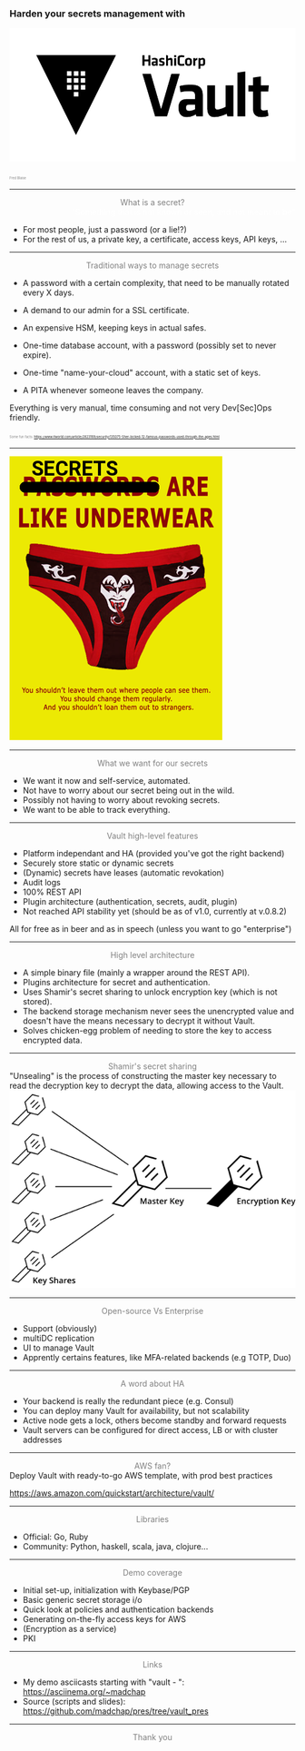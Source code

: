 ### Harden your secrets management with 
![hashicorpvault](assets/Vault_PrimaryLogo_FullColor.png?style=centerimg)

<span style="color:gray; font-size:0.4em">Fred Blaise</span>

--- 
<span style="color:gray; display:block; text-align:center">What is a secret?</span>
<span style="display:block; text-align:right; color:white">"Something that is not known or seen, and not meant to be"</span>

- For most people, just a password (or a lie!?)
- For the rest of us, a private key, a certificate, access keys, API keys, ...


---
<span style="color:gray; display:block; text-align:center">Traditional ways to manage secrets</span>
- A password with a certain complexity, that need to be manually rotated every X days.
- A demand to our admin for a SSL certificate.
- An expensive HSM, keeping keys in actual safes.
- One-time database account, with a password (possibly set to never expire).
- One-time "name-your-cloud" account, with a static set of keys.

- A PITA whenever someone leaves the company.

Everything is very manual, time consuming and not very Dev[Sec]Ops friendly.

 <span style="color:gray; font-size:0.4em">Some fun facts: https://www.itworld.com/article/2823169/security/135075-Sher-locked-12-famous-passwords-used-through-the-ages.html</span>


---
![keys_graph](assets/secrets_like_underwear.png?style=centerimg)


---
<span style="color:gray; display:block; text-align:center">What we want for our secrets</span>
- We want it now and self-service, automated.
- Not have to worry about our secret being out in the wild.
- Possibly not having to worry about revoking secrets.
- We want to be able to track everything.

---
<span style="color:gray; display:block; text-align:center">Vault high-level features</span>
- Platform independant and HA (provided you've got the right backend)
- Securely store static or dynamic secrets
- (Dynamic) secrets have leases (automatic revokation)
- Audit logs
- 100% REST API
- Plugin architecture (authentication, secrets, audit, plugin)
- Not reached API stability yet (should be as of v1.0, currently at v.0.8.2)

All for free as in beer and as in speech (unless you want to go "enterprise")


---
<span style="color:gray; display:block; text-align:center">High level architecture</span>
- A simple binary file (mainly a wrapper around the REST API).
- Plugins architecture for secret and authentication.
- Uses Shamir's secret sharing to unlock encryption key (which is not stored).
- The backend storage mechanism never sees the unencrypted value and doesn't have the means necessary to decrypt it without Vault.
- Solves chicken-egg problem of needing to store the key to access encrypted data.


---
<span style="color:gray; display:block; text-align:center">Shamir's secret sharing</span>
"Unsealing" is the process of constructing the master key necessary to read the decryption key to decrypt the data, allowing access to the Vault.
![keys_graph](assets/shamirs_diagram.png?style=centerimg)


---
<span style="color:gray; display:block; text-align:center">Open-source Vs Enterprise</span>
* Support (obviously)
* multiDC replication
* UI to manage Vault
* Apprently certains features, like MFA-related backends (e.g TOTP, Duo)


---
<span style="color:gray; display:block; text-align:center">A word about HA</span>
* Your backend is really the redundant piece (e.g. Consul)
* You can deploy many Vault for availability, but not scalability
* Active node gets a lock, others become standby and forward requests
* Vault servers can be configured for direct access, LB or with cluster addresses


---
<span style="color:gray; display:block; text-align:center">AWS fan?</span>
Deploy Vault with ready-to-go AWS template, with prod best practices

https://aws.amazon.com/quickstart/architecture/vault/


---
<span style="color:gray; display:block; text-align:center">Libraries</span>
* Official: Go, Ruby
* Community: Python, haskell, scala, java, clojure...

---
<span style="color:gray; display:block; text-align:center">Demo coverage</span>
* Initial set-up, initialization with Keybase/PGP
* Basic generic secret storage i/o
* Quick look at policies and authentication backends
* Generating on-the-fly access keys for AWS
* (Encryption as a service)
* PKI


---
<span style="color:gray; display:block; text-align:center">Links</span>
* My demo asciicasts starting with "vault - ": https://asciinema.org/~madchap
* Source (scripts and slides): https://github.com/madchap/pres/tree/vault_pres


---
<span style="color:gray; display:block; text-align:center">Thank you</span>
